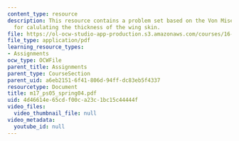 ```yaml
---
content_type: resource
description: This resource contains a problem set based on the Von Mises Yield criterion
  for calulating the thickness of the wing skin.
file: https://ol-ocw-studio-app-production.s3.amazonaws.com/courses/16-01-unified-engineering-i-ii-iii-iv-fall-2005-spring-2006/4d46614e65cdf00ca23c1bc15c44444f_m17_ps05_spring04.pdf
file_type: application/pdf
learning_resource_types:
- Assignments
ocw_type: OCWFile
parent_title: Assignments
parent_type: CourseSection
parent_uid: a6eb2151-6f41-806d-94ff-dc83eb5f4337
resourcetype: Document
title: m17_ps05_spring04.pdf
uid: 4d46614e-65cd-f00c-a23c-1bc15c44444f
video_files:
  video_thumbnail_file: null
video_metadata:
  youtube_id: null
---
```

